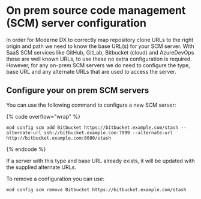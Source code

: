 # On prem source code management (SCM) server configuration

In order for Moderne DX to correctly map repository clone URLs to the right origin and path we need to know the base URL(s) for your SCM server. With SaaS SCM services like GitHub, GitLab, Bitbucket (cloud) and AzureDevOps these are well known URLs, to use these no extra configuration is required. However, for any on-prem SCM servers we do need to configure the type, base URL and any alternate URLs that are used to access the server.

## Configure your on prem SCM servers

You can use the following command to configure a new SCM server:

{% code overflow="wrap" %}
```shell
mod config scm add Bitbucket https://bitbucket.example.com/stash --alternate-url ssh://bitbucket.example.com:7999 --alternate-url http://bitbucket.example.com:8080/stash
```
{% endcode %}

If a server with this type and base URL already exists, it will be updated with the supplied alternate URLs.

To remove a configuration you can use:

```shell
mod config scm remove Bitbucket https://bitbucket.example.com/stash
```
